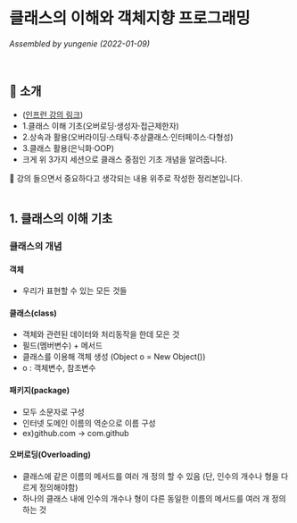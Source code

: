 # 클래스의 이해와 객체지향 프로그래밍
_Assembled by yungenie (2022-01-09)_

</br>

## 📍 소개
- ([인프런 강의 링크](https://inf.run/nP88))
- 1.클래스 이해 기초(오버로딩·생성자·접근제한자)
- 2.상속과 활용(오버라이딩·스태틱·추상클래스·인터페이스·다형성)
- 3.클래스 활용(은닉화·OOP)
- 크게 위 3가지 세션으로 클래스 중점인 기초 개념을 알려줍니다. 

:information_desk_person: 강의 들으면서 중요하다고 생각되는 내용 위주로 작성한 정리본입니다.  
</br>

## 1. 클래스의 이해 기초
### 클래스의 개념
#### 객체
- 우리가 표현할 수 있는 모든 것들

#### 클래스(class)
- 객체와 관련된 데이터와 처리동작을 한데 모은 것
- 필드(멤버변수) + 메서드
- 클래스를 이용해 객체 생성 (Object o = New Object())
- o : 객체변수, 참조변수

#### 패키지(package)
- 모두 소문자로 구성
- 인터넷 도메인 이름의 역순으로 이름 구성 
- ex)github.com -> com.github

#### 오버로딩(Overloading)
- 클래스에 같은 이름의 메서드를 여러 개 정의 할 수 있음 (단, 인수의 개수나 형을 다르게 정의해야함)
- 하나의 클래스 내에 인수의 개수나 형이 다른 동일한 이름의 메서드를 여러 개 정의 하는 것





